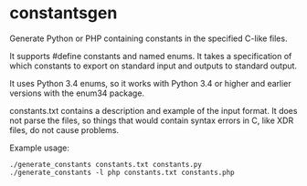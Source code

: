# constantsgen

Generate Python or PHP containing constants in the specified C-like files.

It supports #define constants and named enums. It takes a specification
of which constants to export on standard input and outputs to standard
output.

It uses Python 3.4 enums, so it works with Python 3.4 or higher and
earlier versions with the enum34 package.

constants.txt contains a description and example of the input format.
It does not parse the files, so things that would contain syntax errors
in C, like XDR files, do not cause problems.

Example usage:

    ./generate_constants constants.txt constants.py
    ./generate_constants -l php constants.txt constants.php

